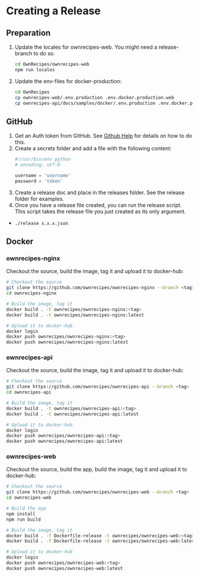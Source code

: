 # Creating a Release

## Preparation

1. Update the locales for ownrecipes-web. You might need a release-branch to do so.
    ```bash
    cd OwnRecipes/ownrecipes-web
    npm run locales
    ```
2. Update the env-files for docker-production:
    ```bash
    cd OwnRecipes
    cp ownrecipes-web/.env.production .env.docker.production.web
    cp ownrecipes-api/docs/samples/docker/.env.production .env.docker.production.api
    ```

## GitHub

1. Get an Auth token from GitHub. See [Github Help](https://help.github.com/en/github/authenticating-to-github/creating-a-personal-access-token-for-the-command-line) for details on how to do this.
2. Create a secrets folder and add a file with the following content:
    ```python
    #!/usr/bin/env python
    # encoding: utf-8

    username = 'username'
    password = 'token'
    ```
3. Create a release doc and place in the releases folder. See the release folder for examples.
4. Once you have a release file created, you can run the release script. This script takes the release file you just created as its only argument.
  - `./release x.x.x.json`

## Docker

### ownrecipes-nginx

Checkout the source, build the image, tag it and upload it to docker-hub:

```bash
# Checkout the source
git clone https://github.com/ownrecipes/ownrecipes-nginx --branch <tag>
cd ownrecipes-nginx

# Build the image, tag it
docker build . -t ownrecipes/ownrecipes-nginx:<tag>
docker build . -t ownrecipes/ownrecipes-nginx:latest

# Upload it to docker-hub
docker login
docker push ownrecipes/ownrecipes-nginx:<tag>
docker push ownrecipes/ownrecipes-nginx:latest
```

### ownrecipes-api

Checkout the source, build the image, tag it and upload it to docker-hub:

```bash
# Checkout the source
git clone https://github.com/ownrecipes/ownrecipes-api --branch <tag>
cd ownrecipes-api

# Build the image, tag it
docker build . -t ownrecipes/ownrecipes-api:<tag>
docker build . -t ownrecipes/ownrecipes-api:latest

# Upload it to docker-hub
docker login
docker push ownrecipes/ownrecipes-api:<tag>
docker push ownrecipes/ownrecipes-api:latest
```

### ownrecipes-web

Checkout the source, build the app, build the image, tag it and upload it to docker-hub:

```bash
# Checkout the source
git clone https://github.com/ownrecipes/ownrecipes-web --branch <tag>
cd ownrecipes-web

# Build the app
npm install
npm run build

# Build the image, tag it
docker build . -f Dockerfile-release -t ownrecipes/ownrecipes-web:<tag> .
docker build . -f Dockerfile-release -t ownrecipes/ownrecipes-web:latest .

# Upload it to docker-hub
docker login
docker push ownrecipes/ownrecipes-web:<tag>
docker push ownrecipes/ownrecipes-web:latest
```

